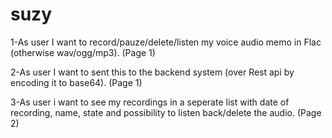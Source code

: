 # suzy

1-As user I want to record/pauze/delete/listen my voice audio memo in Flac (otherwise wav/ogg/mp3). (Page 1)

2-As user I want to sent this to the backend system (over Rest api by encoding it to base64). (Page 1)

3-As user i want to see my recordings in a seperate list with date of recording, name, state and possibility to listen back/delete the audio.
(Page 2)
